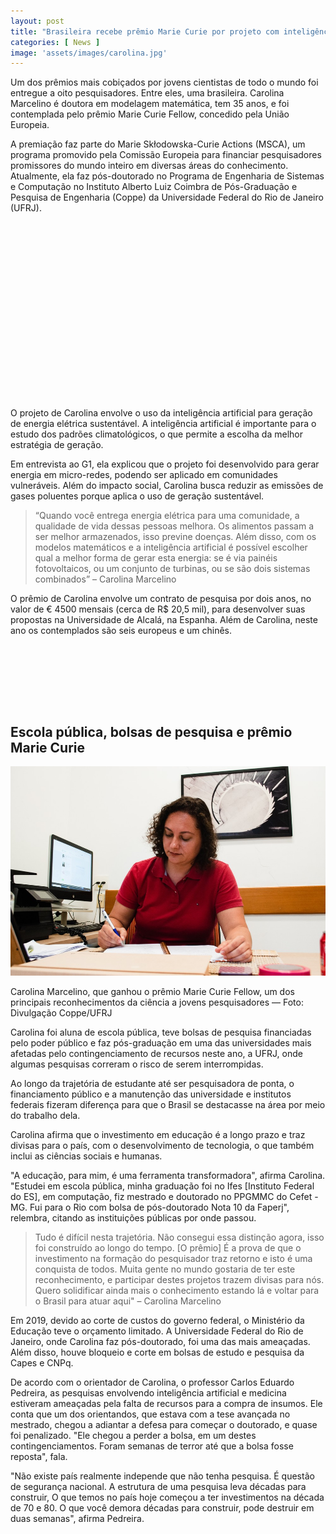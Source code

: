 ```yaml
---
layout: post
title: "Brasileira recebe prêmio Marie Curie por projeto com inteligência artificial para gerar energia elétrica sustentável"
categories: [ News ]
image: 'assets/images/carolina.jpg'
---
```


 Um dos prêmios mais cobiçados por jovens cientistas de todo o mundo foi entregue a oito pesquisadores. Entre eles, uma brasileira. Carolina Marcelino é doutora em modelagem matemática, tem 35 anos, e foi contemplada pelo prêmio Marie Curie Fellow, concedido pela União Europeia.

A premiação faz parte do Marie Skłodowska-Curie Actions (MSCA), um programa promovido pela Comissão Europeia para financiar pesquisadores promissores do mundo inteiro em diversas áreas do conhecimento. Atualmente, ela faz pós-doutorado no Programa de Engenharia de Sistemas e Computação no Instituto Alberto Luiz Coimbra de Pós-Graduação e Pesquisa de Engenharia (Coppe) da Universidade Federal do Rio de Janeiro (UFRJ).

<!-- QUADRADO -->
<script async src="//pagead2.googlesyndication.com/pagead/js/adsbygoogle.js"></script>
<ins class="adsbygoogle"
style="display:inline-block;width:336px;height:280px"
data-ad-client="ca-pub-2838251107855362"
data-ad-slot="5351066970"></ins>
<script>
(adsbygoogle = window.adsbygoogle || []).push({});
</script>

O projeto de Carolina envolve o uso da inteligência artificial para geração de energia elétrica sustentável. A inteligência artificial é importante para o estudo dos padrões climatológicos, o que permite a escolha da melhor estratégia de geração.

Em entrevista ao G1, ela explicou que o projeto foi desenvolvido para gerar energia em micro-redes, podendo ser aplicado em comunidades vulneráveis. Além do impacto social, Carolina busca reduzir as emissões de gases poluentes porque aplica o uso de geração sustentável.

> “Quando você entrega energia elétrica para uma comunidade, a qualidade de vida dessas pessoas melhora. Os alimentos passam a ser melhor armazenados, isso previne doenças. Além disso, com os modelos matemáticos e a inteligência artificial é possível escolher qual a melhor forma de gerar esta energia: se é via painéis fotovoltaicos, ou um conjunto de turbinas, ou se são dois sistemas combinados” – Carolina Marcelino

O prêmio de Carolina envolve um contrato de pesquisa por dois anos, no valor de € 4500 mensais (cerca de R$ 20,5 mil), para desenvolver suas propostas na Universidade de Alcalá, na Espanha. Além de Carolina, neste ano os contemplados são seis europeus e um chinês.

<!-- MINI ANÚNCIO -->
<script async src="//pagead2.googlesyndication.com/pagead/js/adsbygoogle.js"></script>
<!-- Games Root -->
<ins class="adsbygoogle"
style="display:inline-block;width:730px;height:95px"
data-ad-client="ca-pub-2838251107855362"
data-ad-slot="5351066970"></ins>
<script>
(adsbygoogle = window.adsbygoogle || []).push({});
</script>

## Escola pública, bolsas de pesquisa e prêmio Marie Curie

![Carolina Marcelino](/assets/images/carolina2.jpg)

Carolina Marcelino, que ganhou o prêmio Marie Curie Fellow, um dos principais reconhecimentos da ciência a jovens pesquisadores — Foto: Divulgação Coppe/UFRJ

Carolina foi aluna de escola pública, teve bolsas de pesquisa financiadas pelo poder público e faz pós-graduação em uma das universidades mais afetadas pelo contingenciamento de recursos neste ano, a UFRJ, onde algumas pesquisas correram o risco de serem interrompidas.

Ao longo da trajetória de estudante até ser pesquisadora de ponta, o financiamento público e a manutenção das universidade e institutos federais fizeram diferença para que o Brasil se destacasse na área por meio do trabalho dela.

<!-- RETANGULO LARGO -->
<script async src="https://pagead2.googlesyndication.com/pagead/js/adsbygoogle.js"></script>
<!-- Informat -->
<ins class="adsbygoogle"
style="display:block"
data-ad-client="ca-pub-2838251107855362"
data-ad-slot="2327980059"
data-ad-format="auto"
data-full-width-responsive="true"></ins>
<script>
(adsbygoogle = window.adsbygoogle || []).push({});
</script>

Carolina afirma que o investimento em educação é a longo prazo e traz divisas para o país, com o desenvolvimento de tecnologia, o que também inclui as ciências sociais e humanas.

"A educação, para mim, é uma ferramenta transformadora", afirma Carolina. "Estudei em escola pública, minha graduação foi no Ifes [Instituto Federal do ES], em computação, fiz mestrado e doutorado no PPGMMC do Cefet -MG. Fui para o Rio com bolsa de pós-doutorado Nota 10 da Faperj", relembra, citando as instituições públicas por onde passou.

> Tudo é difícil nesta trajetória. Não consegui essa distinção agora, isso foi construído ao longo do tempo. [O prêmio] É a prova de que o investimento na formação do pesquisador traz retorno e isto é uma conquista de todos. Muita gente no mundo gostaria de ter este reconhecimento, e participar destes projetos trazem divisas para nós. Quero solidificar ainda mais o conhecimento estando lá e voltar para o Brasil para atuar aqui" – Carolina Marcelino

<!-- RETANGULO LARGO 2 -->
<script async src="//pagead2.googlesyndication.com/pagead/js/adsbygoogle.js"></script>
<ins class="adsbygoogle"
style="display:block; text-align:center;"
data-ad-layout="in-article"
data-ad-format="fluid"
data-ad-client="ca-pub-2838251107855362"
data-ad-slot="8549252987"></ins>
<script>
(adsbygoogle = window.adsbygoogle || []).push({});
</script>

Em 2019, devido ao corte de custos do governo federal, o Ministério da Educação teve o orçamento limitado. A Universidade Federal do Rio de Janeiro, onde Carolina faz pós-doutorado, foi uma das mais ameaçadas. Além disso, houve bloqueio e corte em bolsas de estudo e pesquisa da Capes e CNPq.

De acordo com o orientador de Carolina, o professor Carlos Eduardo Pedreira, as pesquisas envolvendo inteligência artificial e medicina estiveram ameaçadas pela falta de recursos para a compra de insumos. Ele conta que um dos orientandos, que estava com a tese avançada no mestrado, chegou a adiantar a defesa para começar o doutorado, e quase foi penalizado. "Ele chegou a perder a bolsa, em um destes contingenciamentos. Foram semanas de terror até que a bolsa fosse reposta", fala.

"Não existe país realmente independe que não tenha pesquisa. É questão de segurança nacional. A estrutura de uma pesquisa leva décadas para construir, O que temos no país hoje começou a ter investimentos na década de 70 e 80. O que você demora décadas para construir, pode destruir em duas semanas", afirma Pedreira.


